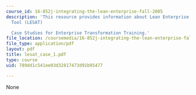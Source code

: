 ```yaml
---
course_id: 16-852j-integrating-the-lean-enterprise-fall-2005
description: 'This resource provides information about Lean Enterprise Self-Assessment
  Tool (LESAT)

  Case Studies for Enterprise Transformation Training.'
file_location: /coursemedia/16-852j-integrating-the-lean-enterprise-fall-2005/789dd1c541ee03d32817473d91b95477_lesat_case_1.pdf
file_type: application/pdf
layout: pdf
title: lesat_case_1.pdf
type: course
uid: 789dd1c541ee03d32817473d91b95477

---
```

None
